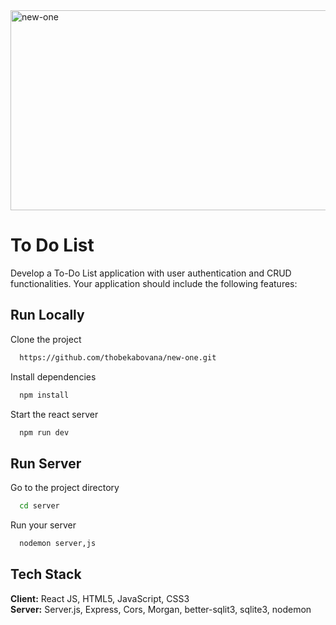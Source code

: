 <img src="https://socialify.git.ci/thobekabovana/new-one/image?language=1&owner=1&name=1&stargazers=1&theme=Light" alt="new-one" width="640" height="320" />

<h1>To Do List</h1>
<p>Develop a To-Do List application with user authentication and CRUD functionalities.
Your application should include the following features:</p>

## Run Locally
Clone the project
```bash
  https://github.com/thobekabovana/new-one.git
```
Install dependencies
```bash
  npm install 
```
Start the react server
```bash
  npm run dev
```

## Run Server

Go to the project directory
```bash
  cd server
```
Run your server
```bash
  nodemon server,js
```

## Tech Stack
**Client:** React JS, HTML5, JavaScript, CSS3
<br>
**Server:** Server.js, Express, Cors, Morgan, better-sqlit3, sqlite3, nodemon 

